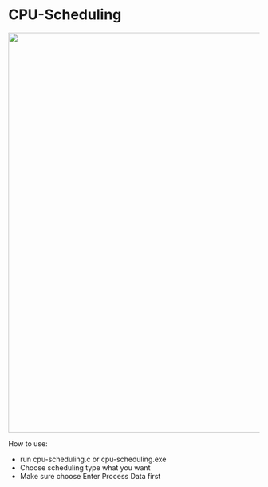 # CPU-Scheduling

<img src="https://github.com/nazrulwazir/CPU-Scheduling/blob/master/ss.PNG" width="800">

How to use:
* run cpu-scheduling.c or cpu-scheduling.exe
* Choose scheduling type what you want
* Make sure choose Enter Process Data first

